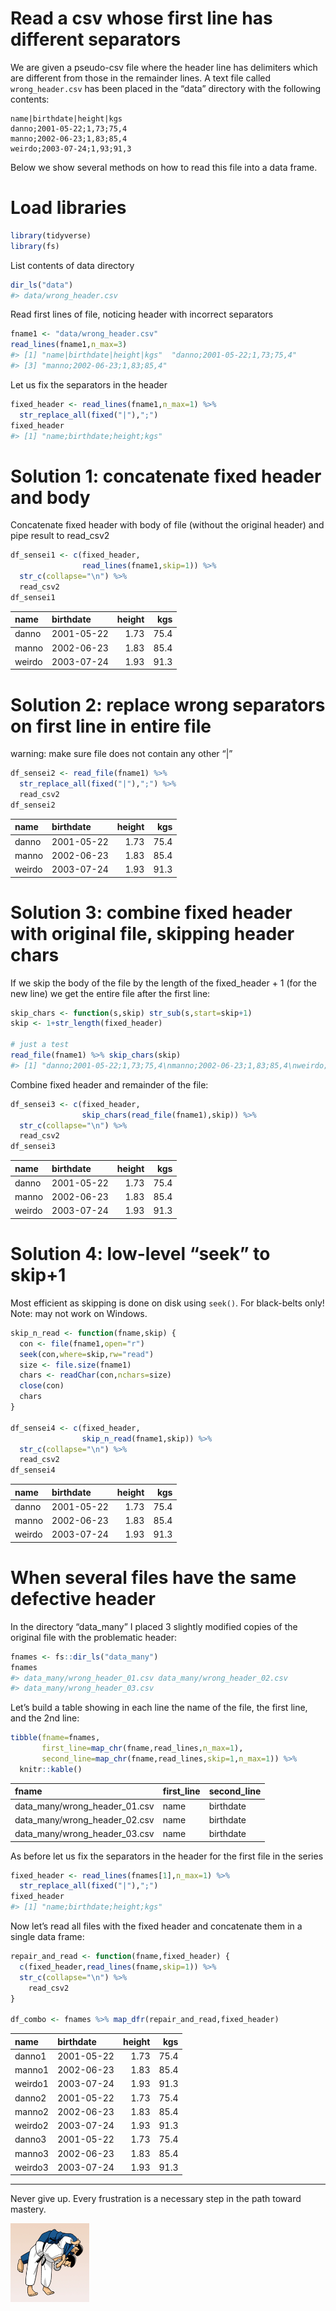 Read a csv whose first line has different separators
================

We are given a pseudo-csv file where the header line has delimiters
which are different from those in the remainder lines. A text file
called `wrong_header.csv` has been placed in the “data” directory with
the following contents:

    name|birthdate|height|kgs
    danno;2001-05-22;1,73;75,4
    manno;2002-06-23;1,83;85,4
    weirdo;2003-07-24;1,93;91,3

Below we show several methods on how to read this file into a data
frame.

# Load libraries

``` r
library(tidyverse)
library(fs)
```

List contents of data directory

``` r
dir_ls("data")
#> data/wrong_header.csv
```

Read first lines of file, noticing header with incorrect separators

``` r
fname1 <- "data/wrong_header.csv"
read_lines(fname1,n_max=3)
#> [1] "name|birthdate|height|kgs"  "danno;2001-05-22;1,73;75,4"
#> [3] "manno;2002-06-23;1,83;85,4"
```

Let us fix the separators in the header

``` r
fixed_header <- read_lines(fname1,n_max=1) %>%
  str_replace_all(fixed("|"),";")
fixed_header
#> [1] "name;birthdate;height;kgs"
```

# Solution 1: concatenate fixed header and body

Concatenate fixed header with body of file (without the original header)
and pipe result to read\_csv2

``` r
df_sensei1 <- c(fixed_header,
                read_lines(fname1,skip=1)) %>%
  str_c(collapse="\n") %>%
  read_csv2
df_sensei1
```

| name   | birthdate  | height |  kgs |
| :----- | :--------- | -----: | ---: |
| danno  | 2001-05-22 |   1.73 | 75.4 |
| manno  | 2002-06-23 |   1.83 | 85.4 |
| weirdo | 2003-07-24 |   1.93 | 91.3 |

# Solution 2: replace wrong separators on first line in entire file

warning: make sure file does not contain any other “|”

``` r
df_sensei2 <- read_file(fname1) %>%
  str_replace_all(fixed("|"),";") %>%
  read_csv2
df_sensei2
```

| name   | birthdate  | height |  kgs |
| :----- | :--------- | -----: | ---: |
| danno  | 2001-05-22 |   1.73 | 75.4 |
| manno  | 2002-06-23 |   1.83 | 85.4 |
| weirdo | 2003-07-24 |   1.93 | 91.3 |

# Solution 3: combine fixed header with original file, skipping header chars

If we skip the body of the file by the length of the fixed\_header + 1
(for the new line) we get the entire file after the first line:

``` r
skip_chars <- function(s,skip) str_sub(s,start=skip+1)
skip <- 1+str_length(fixed_header)

# just a test
read_file(fname1) %>% skip_chars(skip)
#> [1] "danno;2001-05-22;1,73;75,4\nmanno;2002-06-23;1,83;85,4\nweirdo;2003-07-24;1,93;91,3\n"
```

Combine fixed header and remainder of the file:

``` r
df_sensei3 <- c(fixed_header,
                skip_chars(read_file(fname1),skip)) %>%
  str_c(collapse="\n") %>%
  read_csv2
df_sensei3
```

| name   | birthdate  | height |  kgs |
| :----- | :--------- | -----: | ---: |
| danno  | 2001-05-22 |   1.73 | 75.4 |
| manno  | 2002-06-23 |   1.83 | 85.4 |
| weirdo | 2003-07-24 |   1.93 | 91.3 |

# Solution 4: low-level “seek” to skip+1

Most efficient as skipping is done on disk using `seek()`. For
black-belts only\! Note: may not work on Windows.

``` r
skip_n_read <- function(fname,skip) {
  con <- file(fname1,open="r")
  seek(con,where=skip,rw="read")
  size <- file.size(fname1)
  chars <- readChar(con,nchars=size)
  close(con)
  chars
}

df_sensei4 <- c(fixed_header,
                skip_n_read(fname1,skip)) %>%
  str_c(collapse="\n") %>%
  read_csv2
df_sensei4
```

| name   | birthdate  | height |  kgs |
| :----- | :--------- | -----: | ---: |
| danno  | 2001-05-22 |   1.73 | 75.4 |
| manno  | 2002-06-23 |   1.83 | 85.4 |
| weirdo | 2003-07-24 |   1.93 | 91.3 |

# When several files have the same defective header

In the directory “data\_many” I placed 3 slightly modified copies of the
original file with the problematic header:

``` r
fnames <- fs::dir_ls("data_many")
fnames
#> data_many/wrong_header_01.csv data_many/wrong_header_02.csv 
#> data_many/wrong_header_03.csv
```

Let’s build a table showing in each line the name of the file, the first
line, and the 2nd line:

``` r
tibble(fname=fnames,
       first_line=map_chr(fname,read_lines,n_max=1),
       second_line=map_chr(fname,read_lines,skip=1,n_max=1)) %>%
  knitr::kable()
```

| fname                            | first\_line               | second\_line                |
| :------------------------------- | :------------------------ | :-------------------------- |
| data\_many/wrong\_header\_01.csv | name|birthdate|height|kgs | danno1;2001-05-22;1,73;75,4 |
| data\_many/wrong\_header\_02.csv | name|birthdate|height|kgs | danno2;2001-05-22;1,73;75,4 |
| data\_many/wrong\_header\_03.csv | name|birthdate|height|kgs | danno3;2001-05-22;1,73;75,4 |

As before let us fix the separators in the header for the first file in
the series

``` r
fixed_header <- read_lines(fnames[1],n_max=1) %>%
  str_replace_all(fixed("|"),";")
fixed_header
#> [1] "name;birthdate;height;kgs"
```

Now let’s read all files with the fixed header and concatenate them in a
single data frame:

``` r
repair_and_read <- function(fname,fixed_header) {
  c(fixed_header,read_lines(fname,skip=1)) %>%
  str_c(collapse="\n") %>%
    read_csv2
}

df_combo <- fnames %>% map_dfr(repair_and_read,fixed_header)
```

| name    | birthdate  | height |  kgs |
| :------ | :--------- | -----: | ---: |
| danno1  | 2001-05-22 |   1.73 | 75.4 |
| manno1  | 2002-06-23 |   1.83 | 85.4 |
| weirdo1 | 2003-07-24 |   1.93 | 91.3 |
| danno2  | 2001-05-22 |   1.73 | 75.4 |
| manno2  | 2002-06-23 |   1.83 | 85.4 |
| weirdo2 | 2003-07-24 |   1.93 | 91.3 |
| danno3  | 2001-05-22 |   1.73 | 75.4 |
| manno3  | 2002-06-23 |   1.83 | 85.4 |
| weirdo3 | 2003-07-24 |   1.93 | 91.3 |

-----

Never give up. Every frustration is a necessary step in the path toward
mastery.

<img src="pics/ippon.gif" width="25%" style="display: block; margin: auto auto auto 0;" />

